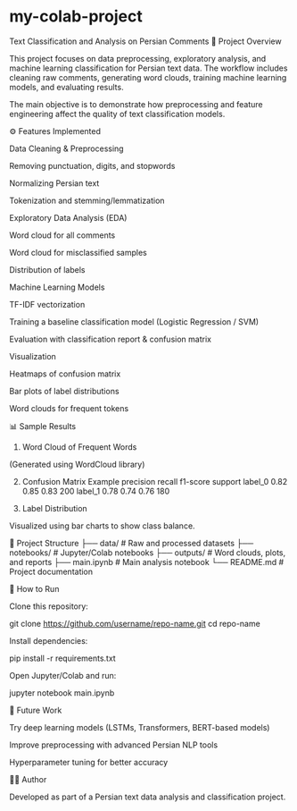 # my-colab-project

Text Classification and Analysis on Persian Comments
📌 Project Overview

This project focuses on data preprocessing, exploratory analysis, and machine learning classification for Persian text data. The workflow includes cleaning raw comments, generating word clouds, training machine learning models, and evaluating results.

The main objective is to demonstrate how preprocessing and feature engineering affect the quality of text classification models.

⚙️ Features Implemented

Data Cleaning & Preprocessing

Removing punctuation, digits, and stopwords

Normalizing Persian text

Tokenization and stemming/lemmatization

Exploratory Data Analysis (EDA)

Word cloud for all comments

Word cloud for misclassified samples

Distribution of labels

Machine Learning Models

TF-IDF vectorization

Training a baseline classification model (Logistic Regression / SVM)

Evaluation with classification report & confusion matrix

Visualization

Heatmaps of confusion matrix

Bar plots of label distributions

Word clouds for frequent tokens

📊 Sample Results
1. Word Cloud of Frequent Words

(Generated using WordCloud library)

2. Confusion Matrix Example
           precision    recall  f1-score   support
label_0       0.82      0.85      0.83       200
label_1       0.78      0.74      0.76       180

3. Label Distribution

Visualized using bar charts to show class balance.

📂 Project Structure
├── data/                     # Raw and processed datasets
├── notebooks/                # Jupyter/Colab notebooks
├── outputs/                  # Word clouds, plots, and reports
├── main.ipynb                # Main analysis notebook
└── README.md                 # Project documentation

🚀 How to Run

Clone this repository:

git clone https://github.com/username/repo-name.git
cd repo-name


Install dependencies:

pip install -r requirements.txt


Open Jupyter/Colab and run:

jupyter notebook main.ipynb

🔮 Future Work

Try deep learning models (LSTMs, Transformers, BERT-based models)

Improve preprocessing with advanced Persian NLP tools

Hyperparameter tuning for better accuracy

👨‍💻 Author

Developed as part of a Persian text data analysis and classification project.
